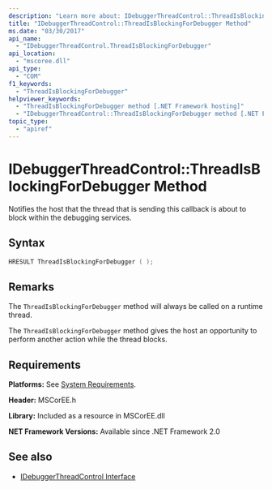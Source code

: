 ```yaml
---
description: "Learn more about: IDebuggerThreadControl::ThreadIsBlockingForDebugger Method"
title: "IDebuggerThreadControl::ThreadIsBlockingForDebugger Method"
ms.date: "03/30/2017"
api_name:
  - "IDebuggerThreadControl.ThreadIsBlockingForDebugger"
api_location:
  - "mscoree.dll"
api_type:
  - "COM"
f1_keywords:
  - "ThreadIsBlockingForDebugger"
helpviewer_keywords:
  - "ThreadIsBlockingForDebugger method [.NET Framework hosting]"
  - "IDebuggerThreadControl::ThreadIsBlockingForDebugger method [.NET Framework hosting]"
topic_type:
  - "apiref"
---
```

# IDebuggerThreadControl::ThreadIsBlockingForDebugger Method

Notifies the host that the thread that is sending this callback is about to block within the debugging services.

## Syntax

```cpp
HRESULT ThreadIsBlockingForDebugger ( );
```

## Remarks

 The `ThreadIsBlockingForDebugger` method will always be called on a runtime thread.

 The `ThreadIsBlockingForDebugger` method gives the host an opportunity to perform another action while the thread blocks.

## Requirements

 **Platforms:** See [System Requirements](../../../framework/get-started/system-requirements.md).

 **Header:** MSCorEE.h

 **Library:** Included as a resource in MSCorEE.dll

 **NET Framework Versions:** Available since .NET Framework 2.0

## See also

- [IDebuggerThreadControl Interface](idebuggerthreadcontrol-interface.md)
